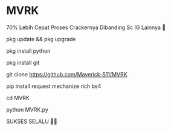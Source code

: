 # MVRK
70% Lebih Cepat Proses Crackernya Dibanding Sc IG Lainnya 🙏

pkg update && pkg upgrade

pkg install python

pkg install git

git clone https://github.com/Maverick-S11/MVRK

pip install request mechanize rich bs4

cd MVRK

python MVRK.py

SUKSES SELALU 🦹🦸
